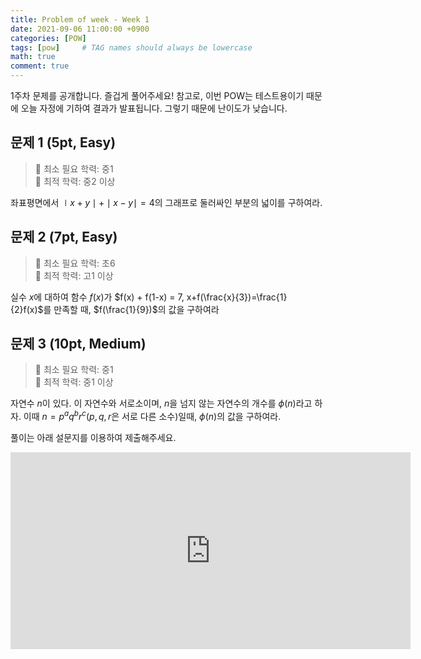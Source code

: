```yaml
---
title: Problem of week - Week 1 
date: 2021-09-06 11:00:00 +0900
categories: [POW]
tags: [pow]     # TAG names should always be lowercase
math: true
comment: true
---
```


1주차 문제를 공개합니다. 즐겁게 풀어주세요! 참고로, 이번 POW는 테스트용이기 때문에 오늘 자정에 기하여 결과가 발표됩니다. 그렇기 때문에 난이도가 낮습니다.

## 문제 1 (5pt, Easy)

> 📙 최소 필요 학력: 중1  
> 📔 최적 학력: 중2 이상  

좌표평면에서 $\mid x+y\mid+\mid x-y\mid = 4$의 그래프로 둘러싸인 부분의 넓이를 구하여라.



## 문제 2 (7pt, Easy)

> 📙 최소 필요 학력: 초6  
> 📔 최적 학력: 고1 이상  

실수 $x$에 대하여 함수 $f(x)$가 $f(x) + f(1-x) = 7, x+f(\frac{x}{3})=\frac{1}{2}f(x)$를 만족할 때, $f(\frac{1}{9})$의 값을 구하여라

## 문제 3 (10pt, Medium)

> 📙 최소 필요 학력: 중1  
> 📔 최적 학력: 중1 이상  

자연수 $n$이 있다. 이 자연수와 서로소이며, $n$을 넘지 않는 자연수의 개수를 $\phi (n)$라고 하자. 이때 $n = p^a q^b r^c$($p,q,r$은 서로 다른 소수)일때, $\phi (n)$의 값을 구하여라.

풀이는 아래 설문지를 이용하여 제출해주세요.

<iframe src="https://docs.google.com/forms/d/e/1FAIpQLSfE6yChjbi4lUS4khGkiIEN_Ymqp97xnTX_qNpoGBmQsUHN2Q/viewform?embedded=true" width="640" height="315" frameborder="0" marginheight="0" marginwidth="0">Loading…</iframe>